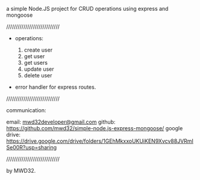 
a simple Node.JS project for CRUD operations using express and mongoose

////////////////////////////
- operations:
  1. create user
  2. get user
  3. get users
  4. update user
  5. delete user

- error handler for express routes.

////////////////////////////

communication:

email: mwd32developer@gmail.com
github: https://github.com/mwd32/simple-node.js-express-mongoose/
google drive: https://drive.google.com/drive/folders/1GEhMkxxoUKUiKEN9Xvcv88JVRmISe00R?usp=sharing

////////////////////////////

by MWD32.
